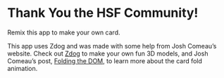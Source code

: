 # Thank You the HSF Community!

Remix this app to make your own card.

This app uses Zdog and was made with some help from Josh Comeau’s website. Check out [Zdog](https://zzz.dog/) to make your own fun 3D models, and Josh Comeau’s post, [Folding the DOM](https://www.joshwcomeau.com/posts/folding-the-dom/), to learn more about the card fold animation.
